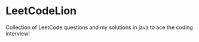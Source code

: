 # LeetCodeLion
Collection of LeetCode questions and my solutions in java to ace the coding interview!
